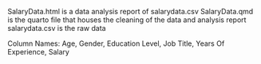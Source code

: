 SalaryData.html is a data analysis report of salarydata.csv
SalaryData.qmd is the quarto file that houses the cleaning of the data and analysis report
salarydata.csv is the raw data


Column Names:
Age,
Gender,
Education Level,
Job Title,
Years Of Experience,
Salary
